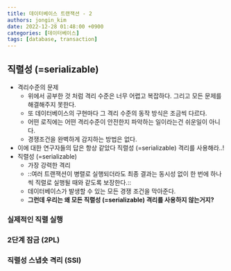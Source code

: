 ```yaml
---
title: 데이터베이스 트랜잭션 - 2
authors: jongin_kim
date: 2022-12-28 01:48:00 +0900
categories: [데이터베이스]
tags: [database, transaction]
---
```

## 직렬성 (=serializable)
- 격리수준의 문제
	- 위에서 공부한 것 처럼 격리 수준은 너무 어렵고 복잡하다. 그리고 모든 문제를 해결해주지 못한다.
	- 또 데이터베이스의 구현마다 그 격리 수준의 동작 방식은 조금씩 다르다.
	- 어떤 로직에는 어떤 격리수준이 안전한지 파악하는 일이라는건 쉬운일이 아니다.
	- 경쟁조건을 완벽하게 감지하는 방법은 없다.
- 이에 대한 연구자들의 답은 항상 같았다 직렬성 (=serializable) 격리를 사용해라..!
- 직렬성 (=serializable)
	- 가장 강력한 격리
	- ::여러 트랜잭션이 병렬로 실행되더라도 최종 결과는 동시성 없이 한 번에 하나씩 직렬로 실행될 때와 같도록 보장한다.::
	- 데이터베이스가 발생할 수 있는 모든 경쟁 조건을 막아준다.
	- **그런데 우리는 왜 모든 직렬성 (=serializable) 격리를 사용하지 않는거지?**

### 실제적인 직렬 실행
### 2단계 잠금 (2PL)
### 직렬성 스냅숏 격리 (SSI)
